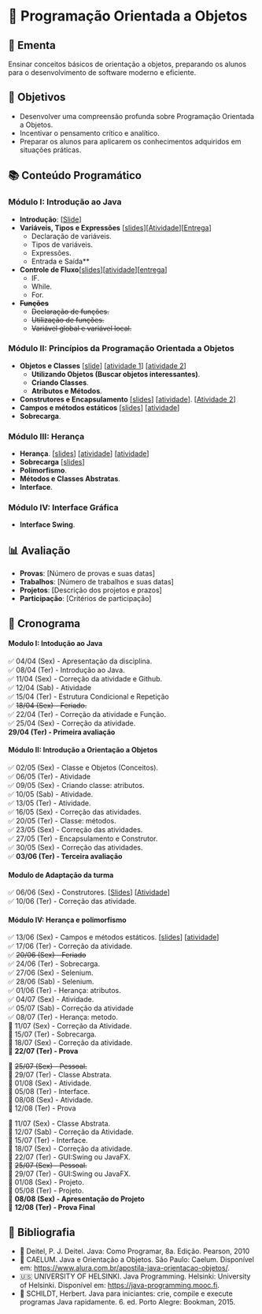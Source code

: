 # 🚀 Programação Orientada a Objetos 

## 📜 Ementa
Ensinar conceitos básicos de orientação a objetos, preparando os alunos para o desenvolvimento de software moderno e eficiente.

## 🎯 Objetivos
- Desenvolver uma compreensão profunda sobre Programação Orientada a Objetos.
- Incentivar o pensamento crítico e analítico.
- Preparar os alunos para aplicarem os conhecimentos adquiridos em situações práticas.

## 📚 Conteúdo Programático

### Módulo I: Introdução ao Java
- **Introdução**: [[Slide](https://drive.google.com/file/d/19Wk10WPw_d1NWZxqK2GlNlveLzAoZQBc/view?usp=sharing)]
- **Variáveis, Tipos e Expressões** [[slides](https://drive.google.com/file/d/19h5v5yZWKlgtVKqozDhpHRAHpHpeM420/view?usp=sharing)][[Atividade](https://drive.google.com/file/d/19ybSC1y0NuiiXyvq1iq7g9IHQD633qc2/view?usp=sharing)][[Entrega](https://classroom.github.com/a/W8tgeZi7)]
  - Declaração de variáveis.
  - Tipos de variáveis.
  - Expressões.
  - Entrada e Saída**
- **Controle de Fluxo**[[slides](https://drive.google.com/file/d/1ED3F_sM7kd9gSXkxn9i0dmXxXwjYtKpR/view?usp=sharing)][[atividade](https://drive.google.com/file/d/1FUpQL4STAMkB32_ohvR0oJ1Ig4gVLlvP/view?usp=sharing)][[entrega](https://classroom.github.com/a/W8tgeZi7)]
  - IF.
  - While.
  - For.
- ~~**Funções**~~
  - ~~Declaração de funções.~~
  - ~~Utilização de funções.~~
  - ~~Variável global e variável local.~~

### Módulo II: Princípios da Programação Orientada a Objetos
- **Objetos e Classes**
[[slide](https://drive.google.com/file/d/1IomRxVzqKESjH13YLV3_DeDM-WDw7QvY/view?usp=sharing)] 
[[atividade 1](https://drive.google.com/file/d/1IkRep4VBIvjEEeh_idZRxtXlP0F15x59/view?usp=sharing)]
[[atividade 2](https://drive.google.com/file/d/1KTOWWXQGtoo8i6a0-6izACcECc_CQtmT/view?usp=sharing)]
  - **Utilizando Objetos (Buscar objetos interessantes)**.
  - **Criando Classes**.
  - **Atributos e Métodos**.
- **Construtores e Encapsulamento** 
[[slides](https://drive.google.com/file/d/1NC4xtpKV0p68Hlf5_OvXTYAkj7FHTPxA/view?usp=sharing)]
[[atividade](https://drive.google.com/file/d/1NGTjctiXBqKez1ZzaFIViDGK_TOxC5w_/view?usp=sharing)].
[[Atividade 2](https://drive.google.com/file/d/1ziCLS1tr7Yj1a8qAWYp8bl4aMody9rYA/view?usp=sharing)]
- **Campos e métodos estáticos**
[[slides](https://drive.google.com/file/d/1VGDbCa1kZD11NvLLihQmC1tGJjXlJtfG/view?usp=sharing)]
[[atividade](https://drive.google.com/file/d/1gAZwKtqQ6Kx_6HXO9CetYkN2eGE7bhk-/view?usp=sharing)]
- **Sobrecarga**.

### Módulo III: Herança
- **Herança**.
[[slides](https://drive.google.com/file/d/18xgZAF3ZCBX0wwujjErp6ntkdhspqnXl/view?usp=sharing)]
[[atividade](https://drive.google.com/file/d/1h1CaoNKQy4Z5nxDUUYygq3YRKdTI39X9/view?usp=sharing)]
[[atividade](https://drive.google.com/file/d/11VrkCvWPkxJGxKGZR6JX7qEPWiE-27SG/view?usp=sharing)]
- **Sobrecarga**
[[slides](https://drive.google.com/file/d/1tXNFik9FRlnVyXSRKSx5nYV-FMGwGRhr/view?usp=sharing)]
- **Polimorfismo**.
- **Métodos e Classes Abstratas**.
- **Interface**.

### Módulo IV: Interface Gráfica
- **Interface Swing**.

## 📊 Avaliação
- **Provas**: [Número de provas e suas datas]
- **Trabalhos**: [Número de trabalhos e suas datas]
- **Projetos**: [Descrição dos projetos e prazos]
- **Participação**: [Critérios de participação]

## 📅 Cronograma
#### Modulo I: Intodução ao Java
:white_check_mark: 04/04 (Sex) - Apresentação da disciplina.   
:white_check_mark: 08/04 (Ter) - Introdução ao Java.  
:white_check_mark: 11/04 (Sex) - Correção da atividade e Github.  
:white_check_mark: 12/04 (Sab) - Atividade  
:white_check_mark: 15/04 (Ter) - Estrutura Condicional e Repetição  
:white_check_mark: ~~18/04 (Sex) - Feriado.~~  
:white_check_mark: 22/04 (Ter) - Correção da atividade e Função.  
:white_check_mark: 25/04 (Sex) -  Correção da atividade.  
**29/04 (Ter) - Primeira avaliação**  

#### Módulo II: Introdução a Orientação a Objetos 
:white_check_mark: 02/05 (Sex) - Classe e Objetos (Conceitos).  
:white_check_mark: 06/05 (Ter) - Atividade  
:white_check_mark: 09/05 (Sex) - Criando classe: atributos.  
:white_check_mark: 10/05 (Sab) - Atividade.  
:white_check_mark: 13/05 (Ter) - Atividade.  
:white_check_mark: 16/05 (Sex) - Correção das atividades.  
:white_check_mark: 20/05 (Ter) - Classe: métodos.  
:white_check_mark: 23/05 (Sex) - Correção das atividades.  
:white_check_mark: 27/05 (Ter) - Encapsulamento e Construtor.  
:white_check_mark: 30/05 (Sex) - Correção das atividades.  
:white_check_mark: **03/06 (Ter) - Terceira avaliação**  

#### Modulo de Adaptação da turma
:white_check_mark: 06/06 (Sex) - Construtores.
[[Slides](https://drive.google.com/file/d/1NC4xtpKV0p68Hlf5_OvXTYAkj7FHTPxA/view?usp=sharing)]
[[Atividade](https://drive.google.com/file/d/1ziCLS1tr7Yj1a8qAWYp8bl4aMody9rYA/view?usp=sharing)]  
:white_check_mark: 10/06 (Ter) - Correção das atividade.

#### Módulo IV: Herança e polimorfismo
:white_check_mark: 13/06 (Sex) - Campos e métodos estáticos.
[[slides](https://drive.google.com/file/d/1VGDbCa1kZD11NvLLihQmC1tGJjXlJtfG/view?usp=sharing)]
[[atividade](https://drive.google.com/file/d/1gAZwKtqQ6Kx_6HXO9CetYkN2eGE7bhk-/view?usp=sharing)]  
:white_check_mark: 17/06 (Ter) - Correção da atividade.  
:white_check_mark: ~~20/06 (Sex) - Feriado~~  
:white_check_mark: 24/06 (Ter) - Sobrecarga.  
:white_check_mark: 27/06 (Sex) - Selenium.   
:white_check_mark: 28/06 (Sab) - Selenium.  
:white_check_mark: 01/06 (Ter) - Herança: atributos.  
:white_check_mark: 04/07 (Sex) - Atividade.  
:white_check_mark: 05/07 (Sab) - Correção da atividade  
:white_check_mark: 08/07 (Ter) - Herança: metodo.   
:black_square_button: 11/07 (Sex) - Correção da Atividade.  
:black_square_button: 15/07 (Ter) - Sobrecarga.  
:black_square_button: 18/07 (Sex) - Correção da atividade.  
:black_square_button: **22/07 (Ter) - Prova**




:black_square_button: ~~25/07 (Sex) - Pessoal.~~  
:black_square_button: 29/07 (Ter) - Classe Abstrata.  
:black_square_button: 01/08 (Sex) - Atividade.  
:black_square_button: 05/08 (Ter) - Interface.  
:black_square_button: 08/08 (Sex) - Atividade.  
:black_square_button: 12/08 (Ter) - Prova




:black_square_button: 11/07 (Sex) - Classe Abstrata.  
:black_square_button: 12/07 (Sab) - Correção da Atividade.  
:black_square_button: 15/07 (Ter) - Interface.  
:black_square_button: 18/07 (Sex) - Correção da atividade.  
:black_square_button: 22/07 (Ter) - GUI:Swing ou JavaFX.  
:black_square_button: ~~25/07 (Sex) - Pessoal.~~  
:black_square_button: 29/07 (Ter) - GUI:Swing ou JavaFX.  
:black_square_button: 01/08 (Sex) - Projeto.  
:black_square_button: 05/08 (Ter) - Projeto.  
:black_square_button: **08/08 (Sex) - Apresentação do Projeto**\
:black_square_button: **12/08 (Ter) - Prova Final**


## 📖 Bibliografia
- :book: Deitel, P. J. Deitel. Java: Como Programar, 8a. Edição. Pearson, 2010
- :page_facing_up: CAELUM. Java e Orientação a Objetos. São Paulo: Caelum. Disponível em: https://www.alura.com.br/apostila-java-orientacao-objetos/.
- :us: UNIVERSITY OF HELSINKI. Java Programming. Helsinki: University of Helsinki. Disponível em: https://java-programming.mooc.fi.  
- :book: SCHILDT, Herbert. Java para iniciantes: crie, compile e execute programas Java rapidamente. 6. ed. Porto Alegre: Bookman, 2015.​

